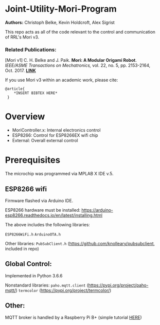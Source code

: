 # Joint-Utility-Mori-Program

**Authors:** Christoph Belke, Kevin Holdcroft, Alex Sigrist

This repo acts as all of the code relevant to the control and communication of RRL's Mori v3.

### Related Publications:
[Mori v1] C. H. Belke and J. Paik. **Mori: A Modular Origami Robot**. *IEEE/ASME Transactions on Mechatronics,* vol. 22, no. 5, pp. 2153-2164, Oct. 2017. **[LINK](http://ieeexplore.ieee.org/stamp/stamp.jsp?tp=&arnumber=7907345&isnumber=8067604)**


If you use Mori v3 within an academic work, please cite:

    @article{
    	*INSERT BIBTEX HERE*
     }


# Overview
 - MoriController.x: Internal electronics control
 - ESP8266: Control for ESP8266EX wifi chip
 - External: Overall external control


# Prerequisites
The microchip was programmed via MPLAB X IDE v.5.

 ## ESP8266 wifi
Firmware flashed via Arduino IDE.

ESP8266 hardware must be installed: https://arduino-esp8266.readthedocs.io/en/latest/installing.html

The above includes the following libraries:

`ESP8266WiFi.h`
`ArduinoOTA.h`

Other libraries:
`PubSubClient.h` (https://github.com/knolleary/pubsubclient, included in repo)

 ## Global Control:
Implemented in Python 3.6.6

Nonstandard libraries:
`paho.mqtt.client` (https://pypi.org/project/paho-mqtt/)
`termcolor` (https://pypi.org/project/termcolor/)

 ## Other:
 MQTT broker is handled by a Raspberry Pi B+
 (simple tutorial [HERE](https://randomnerdtutorials.com/how-to-install-mosquitto-broker-on-raspberry-pi/))
